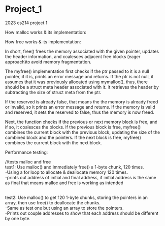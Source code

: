 # Project_1
2023 cs214 project 1

How malloc works & its implementation:


How free works & its implementation:

In short, free() frees the memory associated with the given pointer, updates the header information, and coalesces adjacent free blocks (eager approach)to avoid memory fragmentation. 

The myfree() implementation first checks if the ptr passed to it is a null pointer, if it is,  prints an error message and returns. If the ptr is not null, it assumes that it was previously allocated using mymalloc(), thus, there should be a struct meta header associated with it. It retrieves the header by subtracting the size of struct meta from the ptr.

If the reserved is already false, that means the the memory is already freed or invalid, so it prints an error message and returns. If the memory is valid and reserved, it sets the reserved to false, thus the memory is now freed.

Next, the function checks if the previous or next memory block is free, and if so, it coalesces the blocks. If the previous block is free, myfree() combines the current block with the previous block, updating the size of the combined block and the pointers. If the next block is free, myfree() combines the current block with the next block.



Performance testing:

//tests malloc and free<br /> 
test1: Use malloc() and immediately free() a 1-byte chunk, 120 times.
<br /> 
-Using a for loop to allocate & deallocate memory 120 times. 
<br /> 
-prints out address of initial and final address, if initial address is the same 
 as final that means malloc and free is working as intended

<br /> 
test2: Use malloc() to get 120 1-byte chunks, storing the pointers in an array, then use free() to
deallocate the chunks.
<br /> 
-Same as test one but using an array to store the pointers.
<br /> 
-Prints out couple addresses to show that each address should be different by one byte.

